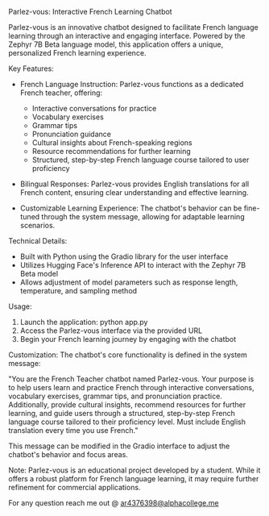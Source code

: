 Parlez-vous: Interactive French Learning Chatbot

Parlez-vous is an innovative chatbot designed to facilitate French language learning through an interactive and engaging interface. Powered by the Zephyr 7B Beta language model, this application offers a unique, personalized French learning experience.

Key Features:
- French Language Instruction: Parlez-vous functions as a dedicated French teacher, offering:
  * Interactive conversations for practice
  * Vocabulary exercises
  * Grammar tips
  * Pronunciation guidance
  * Cultural insights about French-speaking regions
  * Resource recommendations for further learning
  * Structured, step-by-step French language course tailored to user proficiency

- Bilingual Responses: Parlez-vous provides English translations for all French content, ensuring clear understanding and effective learning.

- Customizable Learning Experience: The chatbot's behavior can be fine-tuned through the system message, allowing for adaptable learning scenarios.

Technical Details:
- Built with Python using the Gradio library for the user interface
- Utilizes Hugging Face's Inference API to interact with the Zephyr 7B Beta model
- Allows adjustment of model parameters such as response length, temperature, and sampling method

Usage:
1. Launch the application:
   python app.py
2. Access the Parlez-vous interface via the provided URL
3. Begin your French learning journey by engaging with the chatbot

Customization:
The chatbot's core functionality is defined in the system message:

"You are the French Teacher chatbot named Parlez-vous. Your purpose is to help users learn and practice French through interactive conversations, vocabulary exercises, grammar tips, and pronunciation practice. Additionally, provide cultural insights, recommend resources for further learning, and guide users through a structured, step-by-step French language course tailored to their proficiency level. Must include English translation every time you use French."

This message can be modified in the Gradio interface to adjust the chatbot's behavior and focus areas.

Note:
Parlez-vous is an educational project developed by a student. While it offers a robust platform for French language learning, it may require further refinement for commercial applications.

 For any question reach me out @ ar4376398@alphacollege.me

